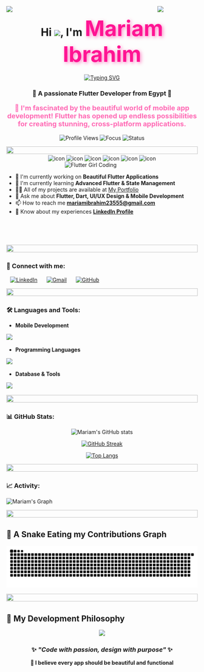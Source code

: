 <img align="left" src="https://user-images.githubusercontent.com/65187002/144930161-2f783401-8d27-4fdf-a2f7-cc0ba32f1f1f.gif" width="21%" style="display:inline;"><img align="right" src="https://user-images.githubusercontent.com/65187002/144930161-2f783401-8d27-4fdf-a2f7-cc0ba32f1f1f.gif" width="21%" style="display:inline;">

<h1 align="center">Hi <img src="https://media.giphy.com/media/hvRJCLFzcasrR4ia7z/giphy.gif" width="30px">, I'm <span style="color:#FF1493; font-size: 2em; font-weight: bold; text-shadow: 3px 3px 10px rgba(255, 20, 147, 0.5);">Mariam Ibrahim</span></h1>

<p align="center">
  <a href="https://github.com/yourusername" target="_blank">
    <img src="https://readme-typing-svg.herokuapp.com?font=Fira+Code&weight=600&size=25&pause=1000&color=00D9FF&background=1A1A2E&center=true&width=700&height=60&lines=✨+Flutter+Developer+✨;📱+Mobile+App+Enthusiast+📱;🎨+UI/UX+Designer+🎨;💻+Dart+Programming+Specialist+💻;🌟+IT+Student+at+BATU+🌟" alt="Typing SVG">
  </a>
</p>

<h3 align="center">🌸 A passionate Flutter Developer from Egypt 🌸</h3>
<p align="center" style="font-size: 18px; color: #FF69B4; font-weight: bold;">
	💫 I'm fascinated by the beautiful world of mobile app development! Flutter has opened up endless possibilities for creating stunning, cross-platform applications.
</p>
 
<p align="center"> 
 <img src="https://komarev.com/ghpvc/?username=yourusername&label=Profile%20views&color=ff69b4&style=for-the-badge" alt="Profile Views" /> 
 <img src="https://img.shields.io/badge/Focus-Flutter%20Development-FF1493?style=for-the-badge" alt="Focus" />
 <img src="https://img.shields.io/badge/Status-Learning%20%26%20Building-00D9FF?style=for-the-badge" alt="Status" />
</p>

<img src="https://i.imgur.com/dBaSKWF.gif" height="20" width="100%">

<div align="center">
  <img src="https://techstack-generator.vercel.app/flutter-icon.svg" alt="icon" width="55" height="55" />
  <img src="https://techstack-generator.vercel.app/dart-icon.svg" alt="icon" width="55" height="55" />
  <img src="https://techstack-generator.vercel.app/python-icon.svg" alt="icon" width="55" height="55" />
  <img src="https://techstack-generator.vercel.app/cpp-icon.svg" alt="icon" width="55" height="55" />
  <img src="https://techstack-generator.vercel.app/mysql-icon.svg" alt="icon" width="55" height="55" />
  <img src="https://techstack-generator.vercel.app/github-icon.svg" alt="icon" width="55" height="55" />
</div>

<img align="right" alt="Flutter Girl Coding" width="350" src="https://user-images.githubusercontent.com/74038190/212284158-e840e285-664b-44d7-b79b-e264b5e54825.gif">
<br>
 
- 🎯 I'm currently working on **Beautiful Flutter Applications**
- 🌱 I'm currently learning **Advanced Flutter & State Management**
- 👨‍💻 All of my projects are available at [My Portfolio](https://github.com/yourusername)
- 💬 Ask me about **Flutter, Dart, UI/UX Design & Mobile Development**
- 📫 How to reach me **mariamibrahim23555@gmail.com**
- 📄 Know about my experiences **[LinkedIn Profile](https://linkedin.com/in/mariam_ibrahim)**

<br><br><br>

<img src="https://i.imgur.com/dBaSKWF.gif" height="20" width="100%">

<h3 align="left">🌟 Connect with me:</h3>
<p align="left">
<a href="https://linkedin.com/in/mariam_ibrahim" target="blank">
<img align="center" src="https://raw.githubusercontent.com/rahuldkjain/github-profile-readme-generator/master/src/images/icons/Social/linked-in-alt.svg" alt="LinkedIn" height="40" width="50" style="margin: 0 10px;" /></a>
<a href="mailto:mariamibrahim23555@gmail.com" target="blank">
<img align="center" src="https://cdn.jsdelivr.net/npm/simple-icons@3.0.1/icons/gmail.svg" alt="Gmail" height="40" width="50" style="margin: 0 10px;" /></a>
<a href="https://github.com/yourusername" target="blank">
<img align="center" src="https://raw.githubusercontent.com/rahuldkjain/github-profile-readme-generator/master/src/images/icons/Social/github.svg" alt="GitHub" height="40" width="50" style="margin: 0 10px;" /></a>
</p>

<img src="https://i.imgur.com/dBaSKWF.gif" height="20" width="100%">

<h3 align="left">🛠️ Languages and Tools:</h3>

- **Mobile Development**
<p align="left">
  <a href="https://skillicons.dev">
    <img src="https://skillicons.dev/icons?i=flutter,dart,androidstudio" />
  </a>
</p>

- **Programming Languages**
<p align="left">
  <a href="https://skillicons.dev">
    <img src="https://skillicons.dev/icons?i=python,php,cpp,html,css,js" />
  </a>
</p>

- **Database & Tools**
<p align="left">
  <a href="https://skillicons.dev">
    <img src="https://skillicons.dev/icons?i=mysql,sqlite,git,github,vscode,figma" />
  </a>
</p>

<img src="https://i.imgur.com/dBaSKWF.gif" height="20" width="100%">

<h3 align="left">📊 GitHub Stats:</h3>
<div align="center">
 
![Mariam's GitHub stats](https://github-readme-stats.vercel.app/api?username=yourusername&theme=radical&show_icons=true&hide_border=true&bg_color=0D1117&title_color=FF1493&icon_color=00D9FF&text_color=FFFFFF)

[![GitHub Streak](https://streak-stats.demolab.com/?user=yourusername&theme=radical&hide_border=true&background=0D1117&stroke=FF1493&ring=00D9FF&fire=FF1493&currStreakLabel=FFFFFF)](https://git.io/streak-stats)

[![Top Langs](https://github-readme-stats.vercel.app/api/top-langs/?username=yourusername&layout=compact&theme=radical&hide_border=true&bg_color=0D1117&title_color=FF1493&text_color=FFFFFF)](https://github.com/yourusername)

</div>

<img src="https://i.imgur.com/dBaSKWF.gif" height="20" width="100%">

<h3 align="left">📈 Activity:</h3>

![Mariam's Graph](https://github-readme-activity-graph.vercel.app/graph?username=yourusername&custom_title=Mariam's%20GitHub%20Activity%20Graph&bg_color=0D1117&color=FF1493&line=00D9FF&point=FFFFFF&area_color=FF1493&title_color=FFFFFF&area=true)

<img src="https://i.imgur.com/dBaSKWF.gif" height="20" width="100%">

## 🐍 A Snake Eating my Contributions Graph
	
<p align="center">
	<img src="https://github.com/7oSkaaa/7oSkaaa/blob/output/github-contribution-grid-snake.svg?" alt="Snake Game"/>
</p>

<img src="https://i.imgur.com/dBaSKWF.gif" height="20" width="100%">

## 💫 My Development Philosophy

<div align="center">
<img src="https://user-images.githubusercontent.com/74038190/229223263-cf2e4b07-2615-4f87-9c38-e37600f8381a.gif" width="250" />

### ✨ *"Code with passion, design with purpose"* ✨

**🎨 I believe every app should be beautiful and functional**
</div>
